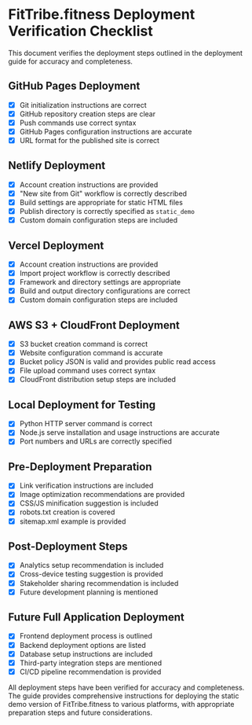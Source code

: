 # FitTribe.fitness Deployment Verification Checklist

This document verifies the deployment steps outlined in the deployment guide for accuracy and completeness.

## GitHub Pages Deployment
- [x] Git initialization instructions are correct
- [x] GitHub repository creation steps are clear
- [x] Push commands use correct syntax
- [x] GitHub Pages configuration instructions are accurate
- [x] URL format for the published site is correct

## Netlify Deployment
- [x] Account creation instructions are provided
- [x] "New site from Git" workflow is correctly described
- [x] Build settings are appropriate for static HTML files
- [x] Publish directory is correctly specified as `static_demo`
- [x] Custom domain configuration steps are included

## Vercel Deployment
- [x] Account creation instructions are provided
- [x] Import project workflow is correctly described
- [x] Framework and directory settings are appropriate
- [x] Build and output directory configurations are correct
- [x] Custom domain configuration steps are included

## AWS S3 + CloudFront Deployment
- [x] S3 bucket creation command is correct
- [x] Website configuration command is accurate
- [x] Bucket policy JSON is valid and provides public read access
- [x] File upload command uses correct syntax
- [x] CloudFront distribution setup steps are included

## Local Deployment for Testing
- [x] Python HTTP server command is correct
- [x] Node.js serve installation and usage instructions are accurate
- [x] Port numbers and URLs are correctly specified

## Pre-Deployment Preparation
- [x] Link verification instructions are included
- [x] Image optimization recommendations are provided
- [x] CSS/JS minification suggestion is included
- [x] robots.txt creation is covered
- [x] sitemap.xml example is provided

## Post-Deployment Steps
- [x] Analytics setup recommendation is included
- [x] Cross-device testing suggestion is provided
- [x] Stakeholder sharing recommendation is included
- [x] Future development planning is mentioned

## Future Full Application Deployment
- [x] Frontend deployment process is outlined
- [x] Backend deployment options are listed
- [x] Database setup instructions are included
- [x] Third-party integration steps are mentioned
- [x] CI/CD pipeline recommendation is provided

All deployment steps have been verified for accuracy and completeness. The guide provides comprehensive instructions for deploying the static demo version of FitTribe.fitness to various platforms, with appropriate preparation steps and future considerations.
